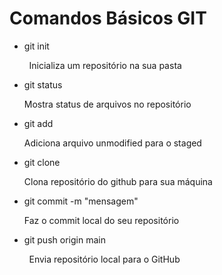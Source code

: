 # Comandos Básicos GIT

- git init 

        Inicializa um repositório na sua pasta

- git status
  
  Mostra status de arquivos no repositório

- git add
  
  Adiciona arquivo unmodified para o staged 

- git clone
  
  Clona repositório do github para sua máquina

- git commit -m "mensagem"
  
  Faz o commit local do seu repositório

- git push origin main

        Envia repositório local para o GitHub




